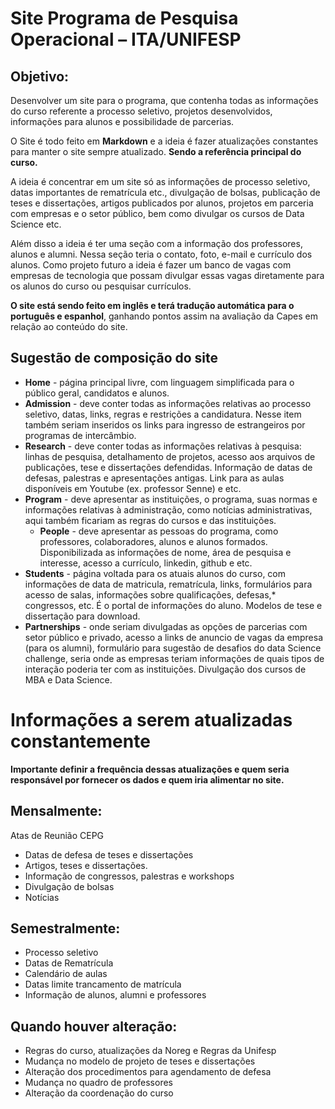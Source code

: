 # Site Programa de Pesquisa Operacional – ITA/UNIFESP

## Objetivo:  

Desenvolver um site para o programa, que contenha todas as informações do curso referente a processo seletivo, projetos desenvolvidos, informações para alunos e possibilidade de parcerias.

O Site é todo feito em **Markdown** e a ideia é fazer atualizações constantes para manter o site sempre atualizado. **Sendo a referência principal do curso.**

A ideia é concentrar em um site só as informações de processo seletivo, datas importantes de rematrícula etc., divulgação de bolsas, publicação de teses e dissertações, artigos publicados por alunos, projetos em parceria com empresas e o setor público, bem como divulgar os cursos de Data Science etc. 

Além disso a ideia é ter uma seção com a informação dos professores, alunos e alumni. Nessa seção teria o contato, foto, e-mail e currículo dos alunos. Como projeto futuro a ideia é fazer um banco de vagas com empresas de tecnologia que possam divulgar essas vagas diretamente para os alunos do curso ou pesquisar currículos.

**O site está sendo feito em inglês e terá tradução automática para o português e espanhol**, ganhando pontos assim na avaliação da Capes em relação ao conteúdo do site.

## Sugestão de composição do site

* **Home** - página principal livre, com linguagem simplificada para o público geral, candidatos e alunos. 
* **Admission** - deve conter todas as informações relativas ao processo seletivo, datas, links, regras e restrições a candidatura. Nesse item também seriam inseridos os links para ingresso de estrangeiros por programas de intercâmbio.
* **Research** - deve conter todas as informações relativas à pesquisa: linhas de pesquisa, detalhamento de projetos, acesso aos arquivos de publicações, tese e dissertações defendidas.  Informação de datas de defesas, palestras e apresentações antigas. Link para as aulas disponíveis em Youtube (ex. professor Senne) e etc.
* **Program** - deve apresentar as instituições, o programa, suas normas e informações relativas à administração, como notícias administrativas, aqui também ficariam as regras do cursos e das instituições. 
  *  **People** - deve apresentar as pessoas do programa, como professores, colaboradores, alunos e alunos formados. Disponibilizada as informações de nome, área de pesquisa e interesse, acesso a currículo, linkedin, github e etc.
* **Students** - página voltada para os atuais alunos do curso, com informações de data de matricula, rematrícula, links, formulários para acesso de salas, informações sobre qualificações, defesas,* congressos, etc. É o portal de informações do aluno. Modelos de tese e dissertação para download.
* **Partnerships**  - onde seriam divulgadas as opções de parcerias com setor público e privado, acesso a links de anuncio de vagas da empresa (para os alumni), formulário para sugestão de desafios do data Science challenge, seria onde as empresas teriam informações de quais tipos de interação poderia ter com as instituições. Divulgação dos cursos de MBA e Data Science. 
  
# Informações a serem atualizadas constantemente
**Importante definir a frequência dessas atualizações e quem seria responsável por fornecer os dados e quem iria alimentar no site.**

## Mensalmente: 
Atas de Reunião CEPG
* Datas de defesa de teses e dissertações
* Artigos, teses e dissertações.
* Informação de congressos, palestras e workshops
* Divulgação de bolsas
* Notícias
  
## Semestralmente:
* Processo seletivo
* Datas de Rematrícula
* Calendário de aulas
* Datas limite trancamento de matrícula
* Informação de alunos, alumni e professores

## Quando houver alteração:

* Regras do curso, atualizações da Noreg e Regras da Unifesp
* Mudança no modelo de projeto de teses e dissertações
* Alteração dos procedimentos para agendamento de defesa
* Mudança no quadro de professores
* Alteração da coordenação do curso

